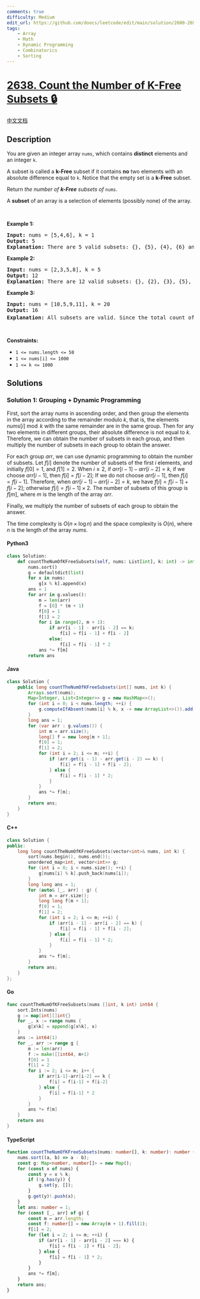 ```yaml
---
comments: true
difficulty: Medium
edit_url: https://github.com/doocs/leetcode/edit/main/solution/2600-2699/2638.Count%20the%20Number%20of%20K-Free%20Subsets/README_EN.md
tags:
    - Array
    - Math
    - Dynamic Programming
    - Combinatorics
    - Sorting
---
```


<!-- problem:start -->

# [2638. Count the Number of K-Free Subsets 🔒](https://leetcode.com/problems/count-the-number-of-k-free-subsets)

[中文文档](/solution/2600-2699/2638.Count%20the%20Number%20of%20K-Free%20Subsets/README.md)

## Description

<!-- description:start -->

<p>You are given an integer array <code>nums</code>,&nbsp;which contains <strong>distinct</strong> elements and an integer <code>k</code>.</p>

<p>A subset is called a <strong>k-Free</strong> subset if it contains <strong>no</strong> two elements with an absolute difference equal to <code>k</code>. Notice that the empty set is a <strong>k-Free</strong> subset.</p>

<p>Return <em>the number of <strong>k-Free</strong> subsets of </em><code>nums</code>.</p>

<p>A <b>subset</b> of an array is a selection of elements (possibly none) of the array.</p>

<p>&nbsp;</p>
<p><strong class="example">Example 1:</strong></p>

<pre>
<strong>Input:</strong> nums = [5,4,6], k = 1
<strong>Output:</strong> 5
<strong>Explanation:</strong> There are 5 valid subsets: {}, {5}, {4}, {6} and {4, 6}.
</pre>

<p><strong class="example">Example 2:</strong></p>

<pre>
<strong>Input:</strong> nums = [2,3,5,8], k = 5
<strong>Output:</strong> 12
<strong>Explanation:</strong> There are 12 valid subsets: {}, {2}, {3}, {5}, {8}, {2, 3}, {2, 3, 5}, {2, 5}, {2, 5, 8}, {2, 8}, {3, 5} and {5, 8}.
</pre>

<p><strong class="example">Example 3:</strong></p>

<pre>
<strong>Input:</strong> nums = [10,5,9,11], k = 20
<strong>Output:</strong> 16
<strong>Explanation:</strong> All subsets are valid. Since the total count of subsets is 2<sup>4 </sup>= 16, so the answer is 16. 
</pre>

<p>&nbsp;</p>
<p><strong>Constraints:</strong></p>

<ul>
	<li><code>1 &lt;= nums.length &lt;= 50</code></li>
	<li><code>1 &lt;= nums[i] &lt;= 1000</code></li>
	<li><code>1 &lt;= k &lt;= 1000</code></li>
</ul>

<!-- description:end -->

## Solutions

<!-- solution:start -->

### Solution 1: Grouping + Dynamic Programming

First, sort the array $nums$ in ascending order, and then group the elements in the array according to the remainder modulo $k$, that is, the elements $nums[i] \bmod k$ with the same remainder are in the same group. Then for any two elements in different groups, their absolute difference is not equal to $k$. Therefore, we can obtain the number of subsets in each group, and then multiply the number of subsets in each group to obtain the answer.

For each group $arr$, we can use dynamic programming to obtain the number of subsets. Let $f[i]$ denote the number of subsets of the first $i$ elements, and initially $f[0] = 1$, and $f[1]=2$. When $i \geq 2$, if $arr[i-1]-arr[i-2]=k$, if we choose $arr[i-1]$, then $f[i]=f[i-2]$; If we do not choose $arr[i-1]$, then $f[i]=f[i-1]$. Therefore, when $arr[i-1]-arr[i-2]=k$, we have $f[i]=f[i-1]+f[i-2]$; otherwise $f[i] = f[i - 1] \times 2$. The number of subsets of this group is $f[m]$, where $m$ is the length of the array $arr$.

Finally, we multiply the number of subsets of each group to obtain the answer.

The time complexity is $O(n \times \log n)$ and the space complexity is $O(n)$, where $n$ is the length of the array $nums$.

<!-- tabs:start -->

#### Python3

```python
class Solution:
    def countTheNumOfKFreeSubsets(self, nums: List[int], k: int) -> int:
        nums.sort()
        g = defaultdict(list)
        for x in nums:
            g[x % k].append(x)
        ans = 1
        for arr in g.values():
            m = len(arr)
            f = [0] * (m + 1)
            f[0] = 1
            f[1] = 2
            for i in range(2, m + 1):
                if arr[i - 1] - arr[i - 2] == k:
                    f[i] = f[i - 1] + f[i - 2]
                else:
                    f[i] = f[i - 1] * 2
            ans *= f[m]
        return ans
```

#### Java

```java
class Solution {
    public long countTheNumOfKFreeSubsets(int[] nums, int k) {
        Arrays.sort(nums);
        Map<Integer, List<Integer>> g = new HashMap<>();
        for (int i = 0; i < nums.length; ++i) {
            g.computeIfAbsent(nums[i] % k, x -> new ArrayList<>()).add(nums[i]);
        }
        long ans = 1;
        for (var arr : g.values()) {
            int m = arr.size();
            long[] f = new long[m + 1];
            f[0] = 1;
            f[1] = 2;
            for (int i = 2; i <= m; ++i) {
                if (arr.get(i - 1) - arr.get(i - 2) == k) {
                    f[i] = f[i - 1] + f[i - 2];
                } else {
                    f[i] = f[i - 1] * 2;
                }
            }
            ans *= f[m];
        }
        return ans;
    }
}
```

#### C++

```cpp
class Solution {
public:
    long long countTheNumOfKFreeSubsets(vector<int>& nums, int k) {
        sort(nums.begin(), nums.end());
        unordered_map<int, vector<int>> g;
        for (int i = 0; i < nums.size(); ++i) {
            g[nums[i] % k].push_back(nums[i]);
        }
        long long ans = 1;
        for (auto& [_, arr] : g) {
            int m = arr.size();
            long long f[m + 1];
            f[0] = 1;
            f[1] = 2;
            for (int i = 2; i <= m; ++i) {
                if (arr[i - 1] - arr[i - 2] == k) {
                    f[i] = f[i - 1] + f[i - 2];
                } else {
                    f[i] = f[i - 1] * 2;
                }
            }
            ans *= f[m];
        }
        return ans;
    }
};
```

#### Go

```go
func countTheNumOfKFreeSubsets(nums []int, k int) int64 {
	sort.Ints(nums)
	g := map[int][]int{}
	for _, x := range nums {
		g[x%k] = append(g[x%k], x)
	}
	ans := int64(1)
	for _, arr := range g {
		m := len(arr)
		f := make([]int64, m+1)
		f[0] = 1
		f[1] = 2
		for i := 2; i <= m; i++ {
			if arr[i-1]-arr[i-2] == k {
				f[i] = f[i-1] + f[i-2]
			} else {
				f[i] = f[i-1] * 2
			}
		}
		ans *= f[m]
	}
	return ans
}
```

#### TypeScript

```ts
function countTheNumOfKFreeSubsets(nums: number[], k: number): number {
    nums.sort((a, b) => a - b);
    const g: Map<number, number[]> = new Map();
    for (const x of nums) {
        const y = x % k;
        if (!g.has(y)) {
            g.set(y, []);
        }
        g.get(y)!.push(x);
    }
    let ans: number = 1;
    for (const [_, arr] of g) {
        const m = arr.length;
        const f: number[] = new Array(m + 1).fill(1);
        f[1] = 2;
        for (let i = 2; i <= m; ++i) {
            if (arr[i - 1] - arr[i - 2] === k) {
                f[i] = f[i - 1] + f[i - 2];
            } else {
                f[i] = f[i - 1] * 2;
            }
        }
        ans *= f[m];
    }
    return ans;
}
```

<!-- tabs:end -->

<!-- solution:end -->

<!-- problem:end -->
